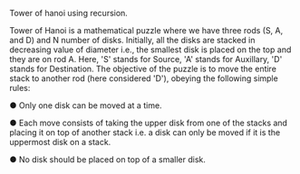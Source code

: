 Tower of hanoi using recursion.

Tower of Hanoi is a mathematical puzzle where we have three rods (S, A, and D) and N number of disks. Initially, all the disks are stacked in decreasing value of diameter i.e., the smallest disk is placed on the top and they are on rod A. Here, 'S' stands for Source, 'A' stands for Auxillary, 'D' stands for Destination. The objective of the puzzle is to move the entire stack to another rod (here considered 'D'),  obeying the following simple rules: 

● Only one disk can be moved at a time.

● Each move consists of taking the upper disk from one of the stacks and placing it on top of another stack i.e. a disk can only be moved if it is the       uppermost disk on a stack.

● No disk should be placed on top of a smaller disk.
